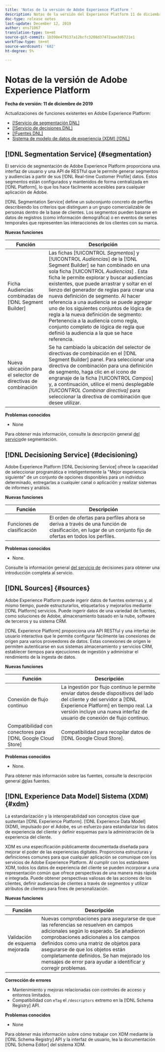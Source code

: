 ```yaml
---
title: 'Notas de la versión de Adobe Experience Platform '
description: Notas de la versión del Experience Platform 11 de diciembre de 2019
doc-type: release notes
last-update: December 12, 2019
author: ens71067
translation-type: tm+mt
source-git-commit: 1b398e479137a12bcfc3208d37472aae3d6721e1
workflow-type: tm+mt
source-wordcount: '682'
ht-degree: 5%

---
```



# Notas de la versión de Adobe Experience Platform

**Fecha de versión: 11 de diciembre de 2019**

Actualizaciones de funciones existentes en Adobe Experience Platform:

* [[!Servicio de segmentación DNL]](#segmentation)
* [[!Servicio de decisiones DNL]](#decisioning)
* [[!Fuentes DNL]](#sources)
* [Sistema de modelo de datos de experiencia (XDM) [!DNL]](#xdm)

## [!DNL Segmentation Service] {#segmentation}

El servicio de segmentación de Adobe Experience Platform proporciona una interfaz de usuario y una API de RESTful que le permite generar segmentos y audiencias a partir de sus [!DNL Real-time Customer Profile] datos. Estos segmentos están configurados y mantenidos de forma centralizada en [!DNL Platform], lo que los hace fácilmente accesibles para cualquier aplicación de Adobe.

[!DNL Segmentation Service] define un subconjunto concreto de perfiles describiendo los criterios que distinguen a un grupo comercializable de personas dentro de la base de clientes. Los segmentos pueden basarse en datos de registros (como información demográfica) o en eventos de series temporales que representen las interacciones de los clientes con su marca.

**Nuevas funciones**

| Función | Descripción |
|--- | ---|
| Ficha Audiencias combinadas de [!DNL Segment Builder] | Las fichas [!UICONTROL _Segmentos_] y [!UICONTROL _Audiencias_] de la [!DNL Segment Builder] se han combinado en una sola ficha [!UICONTROL _Audiencias_] . Esta ficha le permite explorar y buscar audiencias existentes, que puede arrastrar y soltar en el lienzo del generador de reglas para crear una nueva definición de segmento. Al hacer referencia a una audiencia se puede agregar uno de los siguientes conjuntos de lógica de regla a la nueva definición de segmento: Pertenencia a la audiencia como regla, conjunto completo de lógica de regla que definió la audiencia a la que se hace referencia. |
| Nueva ubicación para el selector de directivas de combinación | Se ha cambiado la ubicación del selector de directivas de combinación en el [!DNL Segment Builder] panel. Para seleccionar una directiva de combinación para una definición de segmento, haga clic en el icono de engranaje de la ficha [!UICONTROL _Campos_] y, a continuación, utilice el menú desplegable _[!UICONTROL Combinar directiva]_ para seleccionar la directiva de combinación que desee utilizar. |

**Problemas conocidos**

* None

Para obtener más información, consulte la descripción general [del servicio](../../segmentation/home.md)de segmentación.

## [!DNL Decisioning Service] {#decisioning}

Adobe Experience Platform [!DNL Decisioning Service] ofrece la capacidad de seleccionar programática e inteligentemente la &quot;Mejor experiencia siguiente&quot; de un conjunto de opciones disponibles para un individuo determinado, entregarlas a cualquier canal o aplicación y realizar sistemas de informes y análisis.

**Nuevas funciones**

| Función | Descripción |
| -----------| ---------- |
| Funciones de clasificación | El orden de ofertas para perfiles ahora se deriva a través de una función de clasificación, en lugar de un conjunto fijo de ofertas en todos los perfiles. |

**Problemas conocidos**

* None.

Consulte la información general [del servicio de](../../decisioning-service/home.md) decisiones para obtener una introducción completa al servicio.

## [!DNL Sources] {#sources}

Adobe Experience Platform puede ingerir datos de fuentes externas y, al mismo tiempo, puede estructurarlos, etiquetarlos y mejorarlos mediante [!DNL Platform] servicios. Puede ingerir datos de una variedad de fuentes, como soluciones de Adobe, almacenamiento basado en la nube, software de terceros y su sistema CRM.

[!DNL Experience Platform] proporciona una API RESTful y una interfaz de usuario interactiva que le permite configurar fácilmente las conexiones de origen para varios proveedores de datos. Estas conexiones de origen le permiten autenticarse en sus sistemas almacenamiento y servicios CRM, establecer tiempos para ejecuciones de ingestión y administrar el rendimiento de la ingesta de datos.

**Nuevas funciones**

| Función | Descripción |
| ---------- | ------------ |
| Conexión de flujo continuo | La ingestión por flujo continuo le permite enviar datos desde dispositivos del lado del cliente y del servidor a [!DNL Experience Platform] en tiempo real. La versión incluye una nueva interfaz de usuario de conexión de flujo continuo. |
| Compatibilidad con conectores para [!DNL Google Cloud Store] | Compatibilidad para recopilar datos de [!DNL Google Cloud Store]. |

**Problemas conocidos**

* None.

Para obtener más información sobre las fuentes, consulte la descripción general [de](../../sources/home.md)las fuentes.

## [!DNL Experience Data Model] Sistema (XDM) {#xdm}

La estandarización y la interoperabilidad son conceptos clave que sustentan [!DNL Experience Platform]. [!DNL Experience Data Model] (XDM), impulsado por el Adobe, es un esfuerzo para estandarizar los datos de experiencia del cliente y definir esquemas para la administración de la experiencia del cliente.

XDM es una especificación públicamente documentada diseñada para mejorar el poder de las experiencias digitales. Proporciona estructuras y definiciones comunes para que cualquier aplicación se comunique con los servicios de Adobe Experience Platform. Al cumplir con los estándares XDM, todos los datos de experiencia del cliente se pueden incorporar a una representación común que ofrece perspectivas de una manera más rápida e integrada. Puede obtener perspectivas valiosas de las acciones de los clientes, definir audiencias de clientes a través de segmentos y utilizar atributos de clientes para fines de personalización.

**Nuevas funciones**

| Función | Descripción |
|--- | ---|
| Validación de esquema mejorada | Nuevas comprobaciones para asegurarse de que las referencias se resuelven en campos adicionales según lo esperado. Se añadieron comprobaciones adicionales a los campos definidos como una matriz de objetos para asegurarse de que los objetos están completamente definidos. Se han mejorado los mensajes de error para ayudar a identificar y corregir problemas. |

**Corrección de errores**

* Mantenimiento y mejoras relacionadas con controles de acceso y entornos limitados.
* Compatibilidad con `eTag` el `/descriptors` extremo en la [!DNL Schema Registry] API.

**Problemas conocidos**

* None

Para obtener más información sobre cómo trabajar con XDM mediante la [!DNL Schema Registry] API y la interfaz de usuario, lea la documentación [!DNL Schema Editor] del sistema [](../../xdm/home.md)XDM.